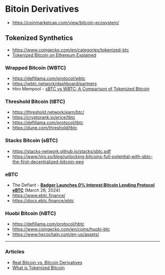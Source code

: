 # Bitoin Derivatives

- https://coinmarketcap.com/view/bitcoin-ecosystem/

## Tokenized Synthetics

- https://www.coingecko.com/en/categories/tokenized-btc
- [Tokenized Bitcoin on Ethereum Explained](https://www.binance.com/en-ZA/feed/post/43077)

### Wrapped Bitcoin (WBTC)
- https://defillama.com/protocol/wbtc
- https://wbtc.network/dashboard/partners
- Hiro Mempool - [sBTC vs WBTC: A Comparison of Tokenized Bitcoin](https://www.hiro.so/blog/sbtc-vs-wbtc-a-comparison-of-tokenized-bitcoin)

### Threshold Bitcoin (tBTC)
- https://threshold.network/earn/btc/
- https://cryptorank.io/price/tbtc
- https://defillama.com/protocol/tbtc
- https://dune.com/threshold/tbtc

### Stacks Bitcoin (sBTC)
- https://stacks-network.github.io/stacks/sbtc.pdf
- https://www.hiro.so/blog/unlocking-bitcoins-full-potential-with-sbtc-the-first-decentralized-bitcoin-peg

### eBTC
- The Defiant - [**Badger Launches 0% Interest Bitcoin Lending Protocol eBTC**](https://thedefiant.io/badger-launches-0-interest-bitcoin-lending-protocol-ebtc) (March 26, 2024)
- https://www.ebtc.finance/
- https://docs.ebtc.finance/ebtc

### Huobi Bitcoin (hBTC)
- https://defillama.com/protocol/hbtc
- https://www.coingecko.com/en/coins/huobi-btc
- https://www.hecochain.com/en-us/assets/

----

### Articles
- [Real Bitcoin vs. Bitcoin Derivatives](https://river.com/learn/real-bitcoin-vs-bitcoin-derivatives/)
- [What is Tokenized Bitcoin](https://trustmachines.co/learn/tokenized-bitcoin/)
